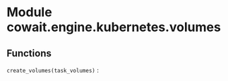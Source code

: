 Module cowait.engine.kubernetes.volumes
=======================================

Functions
---------

    
`create_volumes(task_volumes)`
: